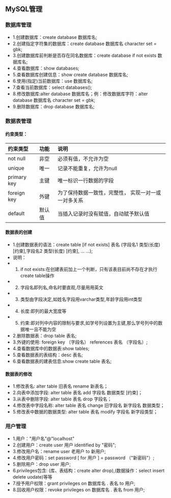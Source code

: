 ## MySQL管理
### 数据库管理 
- 1.创建数据库：create database 数据库名;
- 2.创建指定字符集的数据库：create database 数据库名 character set = gbk;
- 3.创建数据库前判断是否存在同名数据库：create database if not exists 数据库名;
- 4.查看数据库：show databases;
- 5.查看数据库创建信息：show create database 数据库名;
- 6.使用(指定)当前数据库：use 数据库名;
- 7.查看当前数据库：select databases();
- 8.修改数据库:alter database 数据库名；例：修改数据库字符：alter database 数据库名 character set = gbk;
- 9.删除数据库：drop database 数据库名;

### 数据表管理 
#### 约束类型：
| 约束类型 | 功能 | 说明 | 
| :-----| :---- | :----|
| not null | 非空 | 必须有值，不允许为空 |
| unique | 唯一 | 记录不能重复，允许为null |
| primary key| 主键 | 唯一标识一行数据的字段 |
| foreign key  | 外键 | 为了保持数据一致性，完整性，	实现一对一或一对多关系 |
| default | 默认值 | 当插入记录时没有赋值，自动赋予默认值 |

#### 数据表的创建 
- 1.创建数据表的语法：create table [if not exists] 表名 (字段名1 类型(长度) [约束],字段名2 类型(长度) [约束], ... ...);
- 说明：
- 1) if not exists:在创建表前加上一个判断，只有该表目前尚不存在才执行create table操作
- 2) 字段名即列名,命名时要直观,尽量用用英文
- 3) 类型由字段决定,如姓名字段用varchar类型,年龄字段用int类型
- 4) 长度:即列的最大宽度等
- 5) 约束:即对列中内容的限制与要求,如学号列设置为主键,那么学号列中的数据唯一且不能为空
- 2.删除数据表：drop table 表名;
- 3.外键的使用: foreign key （字段名） references 表名 （字段名）;
- 4.查看数据库中的数据表:show tables;
- 5.查看数据表的表结构：desc 表名;
- 6.查看数据表的建表信息:show create table 表名;

#### 数据表的修改
- 1.修改表名: alter table 旧表名 rename 新表名；
- 2.向表中添加字段: alter table 表名 add 字段名 数据类型 [约束]；
- 3.从表中删除字段: alter table 表名 drop 字段名；
- 4.修改表中字段名称: alter table 表名 change 旧字段名 新字段名 数据类型；
- 5.修改表中数据的数据类型: alter table 表名 modify 字段名 新字段类型；

### 用户管理
- 1.用户："用户名"@"localhost"
- 2.创建用户：create user 用户 identified by "密码";
- 3.修改用户名：rename user 老用户 to 新用户;
- 4.修改用户密码：set password [ for 用户 ] = password （"新密码"）;
- 5.删除用户：drop user 用户;
- 6.privileges包含: (库、表结构：create alter drop),(数据操作：select insert delete uodate)等等
- 7.授予用户权限：grant privileges on 数据库名 . 表名 to 用户;
- 8.回收用户权限：revoke privileges on 数据库名 . 表名 from 用户;
